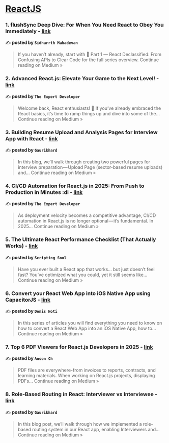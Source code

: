 
<h1><a href=https://medium.com/tag/reactjs/recommended target="_blank" rel="noopener noreferrer">ReactJS</a></h1>
<h3>1.  flushSync Deep Dive: For When You Need React to Obey You Immediately  - <a href="https://medium.com/@sidharrthnix/flushsync-deep-dive-for-when-you-need-react-to-obey-you-immediately-95b01c6c0fa0?source=rss------reactjs-5" target="_blank" rel="noopener noreferrer">link</a></h3>

✍️ **posted by `Sidharrth Mahadevan`**

<blockquote>If you haven’t already, start with 🔗 Part 1 — React Declassified: From Confusing APIs to Clear Code for the full series overview.
Continue reading on Medium »</blockquote>

<h3>2.  Advanced React.js: Elevate Your Game to the Next Level!  - <a href="https://the-expert-developer.medium.com/advanced-react-js-elevate-your-game-to-the-next-level-13bda43c19cf?source=rss------reactjs-5" target="_blank" rel="noopener noreferrer">link</a></h3>

✍️ **posted by `The Expert Developer`**

<blockquote>Welcome back, React enthusiasts! 🙌 If you’ve already embraced the React basics, it’s time to ramp things up and dive into some of the…
Continue reading on Medium »</blockquote>

<h3>3. Building Resume Upload and Analysis Pages for Interview App with React - <a href="https://gaurikhard.medium.com/building-resume-upload-and-analysis-pages-for-interview-app-with-react-0a216b30037b?source=rss------reactjs-5" target="_blank" rel="noopener noreferrer">link</a></h3>

✍️ **posted by `Gaurikhard`**

<blockquote>In this blog, we’ll walk through creating two powerful pages for interview preparation — Upload Page (sector-based resume uploads) and…
Continue reading on Medium »</blockquote>

<h3>4.  CI/CD Automation for React.js in 2025: From Push to Production in Minutes :di - <a href="https://the-expert-developer.medium.com/ci-cd-automation-for-react-js-in-2025-from-push-to-production-in-minutes-di-c9bea8d008b6?source=rss------reactjs-5" target="_blank" rel="noopener noreferrer">link</a></h3>

✍️ **posted by `The Expert Developer`**

<blockquote>As deployment velocity becomes a competitive advantage, CI/CD automation in React.js is no longer optional — it’s fundamental. In 2025…
Continue reading on Medium »</blockquote>

<h3>5. The Ultimate React Performance Checklist (That Actually Works) - <a href="https://medium.com/@hritvikom/the-ultimate-react-performance-checklist-that-actually-works-fe47890f88fe?source=rss------reactjs-5" target="_blank" rel="noopener noreferrer">link</a></h3>

✍️ **posted by `Scripting Soul`**

<blockquote>Have you ever built a React app that works… but just doesn’t feel fast?
You’ve optimized what you could, yet it still seems like…
Continue reading on Medium »</blockquote>

<h3>6. Convert your React Web App into iOS Native App using CapacitorJS - <a href="https://denishoti.medium.com/convert-your-react-web-app-into-ios-native-app-using-capacitorjs-5131ebab0bc7?source=rss------reactjs-5" target="_blank" rel="noopener noreferrer">link</a></h3>

✍️ **posted by `Denis Hoti`**

<blockquote>In this series of articles you will find everything you need to know on how to convert a React Web App into an iOS Native App, how to…
Continue reading on Medium »</blockquote>

<h3>7.  Top 6 PDF Viewers for React.js Developers in 2025 - <a href="https://medium.com/@ansonch/top-6-pdf-viewers-for-react-js-developers-in-2025-d429fae7b84e?source=rss------reactjs-5" target="_blank" rel="noopener noreferrer">link</a></h3>

✍️ **posted by `Anson Ch`**

<blockquote>PDF files are everywhere-from invoices to reports, contracts, and learning materials. When working on React.js projects, displaying PDFs…
Continue reading on Medium »</blockquote>

<h3>8. Role-Based Routing in React: Interviewer vs Interviewee - <a href="https://gaurikhard.medium.com/role-based-routing-in-react-interviewer-vs-interviewee-44005922fe55?source=rss------reactjs-5" target="_blank" rel="noopener noreferrer">link</a></h3>

✍️ **posted by `Gaurikhard`**

<blockquote>In this blog post, we’ll walk through how we implemented a role-based routing system in our React app, enabling Interviewers and…
Continue reading on Medium »</blockquote>

